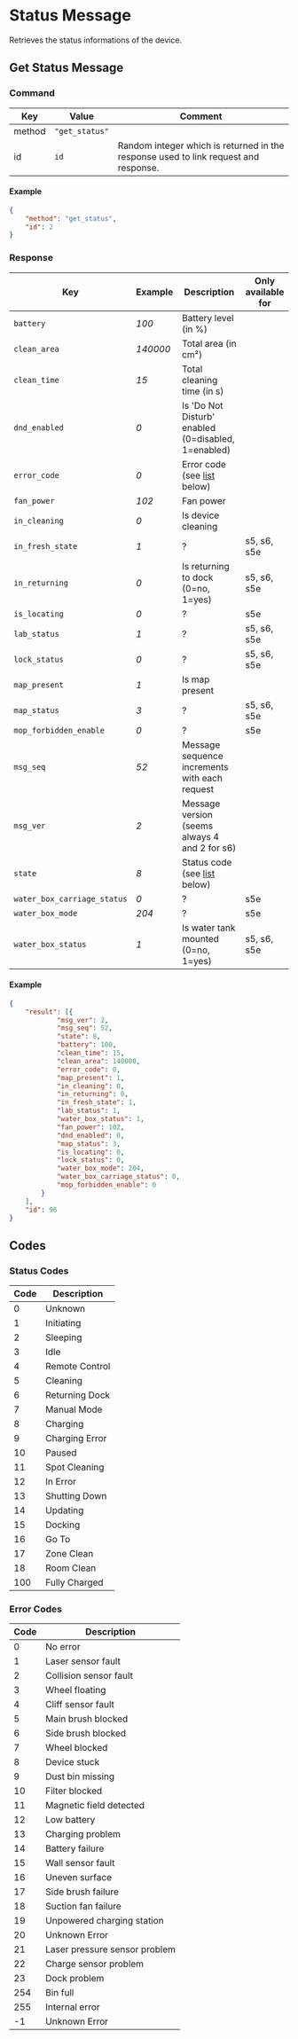 # Status Message

Retrieves the status informations of the device.

## Get Status Message

### Command

| Key    | Value          | Comment                                                                             |
| ------ | -------------- | ----------------------------------------------------------------------------------- |
| method | `"get_status"` |                                                                                     |
| id     | `id`           | Random integer which is returned in the response used to link request and response. |

#### Example

```json
{
    "method": "get_status",
    "id": 2
}
```

### Response

| Key                         | Example  | Description                                         | Only available for |
| --------------------------- | -------- | --------------------------------------------------- | ------------------ |
| `battery`                   | _100_    | Battery level (in %)                                |                    |
| `clean_area`                | _140000_ | Total area (in cm²)                                 |                    |
| `clean_time`                | _15_     | Total cleaning time (in s)                          |                    |
| `dnd_enabled`               | _0_      | Is 'Do Not Disturb' enabled (0=disabled, 1=enabled) |                    |
| `error_code`                | _0_      | Error code (see [list](#error-codes) below)         |                    |
| `fan_power`                 | _102_    | Fan power                                           |                    |
| `in_cleaning`               | _0_      | Is device cleaning                                  |                    |
| `in_fresh_state`            | _1_      | ?                                                   | s5, s6, s5e        |
| `in_returning`              | _0_      | Is returning to dock (0=no, 1=yes)                  | s5, s6, s5e        |
| `is_locating`               | _0_      | ?                                                   | s5e                |
| `lab_status`                | _1_      | ?                                                   | s5, s6, s5e        |
| `lock_status`               | _0_      | ?                                                   | s5, s6, s5e        |
| `map_present`               | _1_      | Is map present                                      |                    |
| `map_status`                | _3_      | ?                                                   | s5, s6, s5e        |
| `mop_forbidden_enable`      | _0_      | ?                                                   | s5e                |
| `msg_seq`                   | _52_     | Message sequence increments with each request       |                    |
| `msg_ver`                   | _2_      | Message version (seems always 4 and 2 for s6)       |                    |
| `state`                     | _8_      | Status code (see [list](#status-codes) below)       |                    |
| `water_box_carriage_status` | _0_      | ?                                                   | s5e                |
| `water_box_mode`            | _204_    | ?                                                   | s5e                |
| `water_box_status`          | _1_      | Is water tank mounted (0=no, 1=yes)                 | s5, s6, s5e        |

#### Example

```json
{
    "result": [{
            "msg_ver": 2,
            "msg_seq": 52,
            "state": 8,
            "battery": 100,
            "clean_time": 15,
            "clean_area": 140000,
            "error_code": 0,
            "map_present": 1,
            "in_cleaning": 0,
            "in_returning": 0,
            "in_fresh_state": 1,
            "lab_status": 1,
            "water_box_status": 1,
            "fan_power": 102,
            "dnd_enabled": 0,
            "map_status": 3,
            "is_locating": 0,
            "lock_status": 0,
            "water_box_mode": 204,
            "water_box_carriage_status": 0,
            "mop_forbidden_enable": 0
        }
    ],
    "id": 96
}
```

## Codes

### Status Codes

| Code | Description    |
| ---- | -------------- |
| 0    | Unknown        |
| 1    | Initiating     |
| 2    | Sleeping       |
| 3    | Idle           |
| 4    | Remote Control |
| 5    | Cleaning       |
| 6    | Returning Dock |
| 7    | Manual Mode    |
| 8    | Charging       |
| 9    | Charging Error |
| 10   | Paused         |
| 11   | Spot Cleaning  |
| 12   | In Error       |
| 13   | Shutting Down  |
| 14   | Updating       |
| 15   | Docking        |
| 16   | Go To          |
| 17   | Zone Clean     |
| 18   | Room Clean     |
| 100  | Fully Charged  |

### Error Codes

| Code | Description                   |
| ---- | ----------------------------- |
| 0    | No error                      |
| 1    | Laser sensor fault            |
| 2    | Collision sensor fault        |
| 3    | Wheel floating                |
| 4    | Cliff sensor fault            |
| 5    | Main brush blocked            |
| 6    | Side brush blocked            |
| 7    | Wheel blocked                 |
| 8    | Device stuck                  |
| 9    | Dust bin missing              |
| 10   | Filter blocked                |
| 11   | Magnetic field detected       |
| 12   | Low battery                   |
| 13   | Charging problem              |
| 14   | Battery failure               |
| 15   | Wall sensor fault             |
| 16   | Uneven surface                |
| 17   | Side brush failure            |
| 18   | Suction fan failure           |
| 19   | Unpowered charging station    |
| 20   | Unknown Error                 |
| 21   | Laser pressure sensor problem |
| 22   | Charge sensor problem         |
| 23   | Dock problem                  |
| 254  | Bin full                      |
| 255  | Internal error                |
| -1   | Unknown Error                 |
